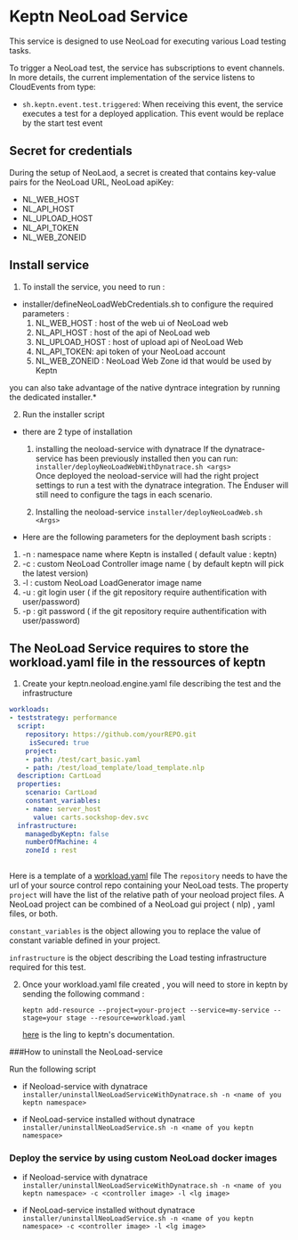 # Keptn NeoLoad Service

This service is designed to use NeoLoad for executing various Load testing tasks. 

To trigger a NeoLoad test, the service has subscriptions to event channels. In more details, the current implementation of the service listens to CloudEvents from type:
* `sh.keptn.event.test.triggered`: When receiving this event, the service executes a test for a deployed application. This event would be replace by the start test event

## Secret for credentials
During the setup of NeoLaod, a secret is created that contains key-value pairs for the NeoLoad  URL, NeoLoad apiKey:
   * NL_WEB_HOST 
   * NL_API_HOST 
   * NL_UPLOAD_HOST
   * NL_API_TOKEN
   * NL_WEB_ZONEID 



## Install service <a id="install"></a>

1. To install the service, you need to run :
 * installer/defineNeoLoadWebCredentials.sh to configure the required parameters :
    1. NL_WEB_HOST : host of the web ui of NeoLoad web
    1. NL_API_HOST : host of the api of NeoLoad web
    1. NL_UPLOAD_HOST : host of upload api of NeoLoad Web
    1. NL_API_TOKEN: api token of your NeoLoad account
    1. NL_WEB_ZONEID : NeoLoad Web Zone id that would be used by Keptn

you can also take advantage of the native dyntrace integration by running the dedicated installer.*

2. Run the installer script
 * there are 2 type of installation
   1. installing the neoload-service with dynatrace
   If the dynatrace-service has been previously installed then you can run:
`installer/deployNeoLoadWebWithDynatrace.sh <args>`    
    Once deployed the neoload-service will had the right project settings to run a test with the dynatrace integration.
    The Enduser will still need to configure the tags in each scenario.
    
    2. Installing the neoload-service
`installer/deployNeoLoadWeb.sh <Args>`    
    
    
  * Here are the following parameters for the deployment bash scripts :
   1.  -n : namespace name where Keptn is installed ( default value : keptn)
   2.  -c : custom NeoLoad Controller image name ( by default keptn will pick the latest version)
   3.  -l : custom NeoLoad LoadGenerator image name 
   4.  -u : git login user ( if the git repository require authentification with user/password)
   5.  -p : git password ( if the git repository require authentification with user/password)
    
## The NeoLoad Service requires to store the workload.yaml file in the ressources of keptn

1. Create your keptn.neoload.engine.yaml file describing the test and the infrastructure

```yaml
workloads:
- teststrategy: performance
  script:
    repository: https://github.com/yourREPO.git
     isSecured: true
    project:
    - path: /test/cart_basic.yaml
    - path: /test/load_template/load_template.nlp
  description: CartLoad
  properties:
    scenario: CartLoad
    constant_variables:
    - name: server_host
      value: carts.sockshop-dev.svc
  infrastructure:
    managedbyKeptn: false
    numberOfMachine: 4
    zoneId : rest
    
 ```
   Here is a template of a [workload.yaml](/template/workload.yaml) file
   The ```repository``` needs to have the url of your source control repo containing your NeoLoad tests.
   The property ```project``` will have the list of the relative path of your neoload project files.
   A NeoLoad project can be combined of a NeoLoad gui project ( nlp) , yaml files, or both.
   
   ```constant_variables``` is the object allowing you to replace the value of constant variable defined in your project.
   
   ```infrastructure``` is the object describing the Load testing infrastructure required for this test.
  
2. Once your workload.yaml file created , you will need to store in keptn by sending the following command :

   ```keptn add-resource --project=your-project --service=my-service --stage=your stage --resource=workload.yaml```
   
    [here](https://keptn.sh/docs/0.6.0/installation/setup-keptn/) is the ling to keptn's documentation. 


###How to uninstall the NeoLoad-service

Run the following script
* if Neoload-service with dynatrace
`installer/uninstallNeoLoadServiceWithDynatrace.sh -n <name of you keptn namespace>`    

* if NeoLoad-service installed without dynatrace
`installer/uninstallNeoLoadService.sh -n <name of you keptn namespace>` 

### Deploy the service by using custom NeoLoad docker images
* if Neoload-service with dynatrace
`installer/uninstallNeoLoadServiceWithDynatrace.sh -n <name of you keptn namespace> -c <controller image> -l <lg image>`    

* if NeoLoad-service installed without dynatrace
`installer/uninstallNeoLoadService.sh -n <name of you keptn namespace> -c <controller image> -l <lg image>` 
   

